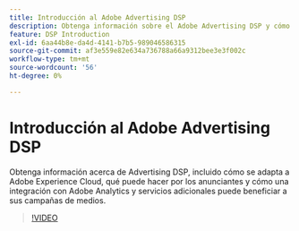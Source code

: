 ```yaml
---
title: Introducción al Adobe Advertising DSP
description: Obtenga información sobre el Adobe Advertising DSP y cómo puede beneficiar a sus campañas de medios.
feature: DSP Introduction
exl-id: 6aa44b8e-da4d-4141-b7b5-989046586315
source-git-commit: af3e559e82e634a736788a66a9312bee3e3f002c
workflow-type: tm+mt
source-wordcount: '56'
ht-degree: 0%

---
```


# Introducción al Adobe Advertising DSP

Obtenga información acerca de Advertising DSP, incluido cómo se adapta a Adobe Experience Cloud, qué puede hacer por los anunciantes y cómo una integración con Adobe Analytics y servicios adicionales puede beneficiar a sus campañas de medios.

>[!VIDEO](https://video.tv.adobe.com/v/3412420?captions=spa)
